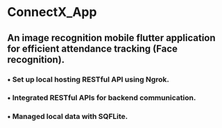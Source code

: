 # ConnectX_App

## An image recognition mobile flutter application for efficient attendance tracking (Face recognition).
### • Set up local hosting RESTful API using Ngrok.
### • Integrated RESTful APIs for backend communication.
### • Managed local data with SQFLite.
